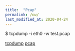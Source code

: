 ```yaml
---
title:  "Pcap"
permalink: /nw/
last_modified_at: 2020-04-24
---
```



$ tcpdump -i eth0 -w test.pcap

[tcpdump](https://www.tcpdump.org/#old-releases)
[pcap](http://blog.naver.com/PostView.nhn?blogId=eleexpert&logNo=140099124066&parentCategoryNo=&categoryNo=66&viewDate=&isShowPopularPosts=false&from=postView)
